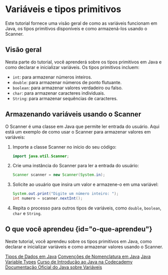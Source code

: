 # Variáveis e tipos primitivos

Este tutorial fornece uma visão geral de como as variáveis funcionam em Java, os tipos primitivos disponíveis e como armazená-los usando o Scanner.

## Visão geral

Nesta parte do tutorial, você aprenderá sobre os tipos primitivos em Java e como declarar e inicializar variáveis. Os tipos primitivos incluem:

- `int`: para armazenar números inteiros.
- `double`: para armazenar números de ponto flutuante.
- `boolean`: para armazenar valores verdadeiro ou falso.
- `char`: para armazenar caracteres individuais.
- `String`: para armazenar sequências de caracteres.

## Armazenando variáveis usando o Scanner

O Scanner é uma classe em Java que permite ler entrada do usuário. Aqui está um exemplo de como usar o Scanner para armazenar valores em variáveis:

1. Importe a classe Scanner no início do seu código:

   ```java
   import java.util.Scanner;
   ```

2. Crie uma instância do Scanner para ler a entrada do usuário:

   ```java
   Scanner scanner = new Scanner(System.in);
   ```

3. Solicite ao usuário que insira um valor e armazene-o em uma variável:

   ```java
   System.out.print("Digite um número inteiro: ");
   int numero = scanner.nextInt();
   ```

4. Repita o processo para outros tipos de variáveis, como `double`, `boolean`, `char` e `String`.

## O que você aprendeu {id="o-que-aprendeu"}

Neste tutorial, você aprendeu sobre os tipos primitivos em Java, como declarar e inicializar variáveis e como armazenar valores usando o Scanner.

<seealso>
  <category ref="wrs">
    <a href="https://docs.oracle.com/javase/tutorial/java/nutsandbolts/datatypes.html">Tipos de Dados em Java</a>
    <a href="https://www.oracle.com/java/technologies/javase/codeconventions-namingconventions.html">Convenções de Nomenclatura em Java</a>
    <a href="https://www.geeksforgeeks.org/variables-in-java/">Java Variable Types</a>
    <a href="https://www.codecademy.com/learn/learn-java">Curso de Introdução ao Java na Codecademy</a>
    <a href="https://docs.oracle.com/javase/specs/jls/se8/html/jls-4.html">Documentação Oficial do Java sobre Variáveis</a>
  </category>
</seealso>

